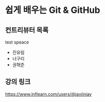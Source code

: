 # 쉽게 배우는 Git & GitHub

## 컨트리뷰터 목록


test speace 






- 진유림
- 너구리
- 권혁준

## 강의 링크
https://www.inflearn.com/users/@jayjinjay